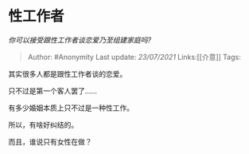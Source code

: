 # 性工作者
*你可以接受跟性工作者谈恋爱乃至组建家庭吗?*

> Author: #Anonymity
> Last update: *23/07/2021*
> Links:[[介意]]
> Tags:

其实很多人都是跟性工作者谈的恋爱。

只不过是第一个客人罢了……

有多少婚姻本质上只不过是一种性工作。

所以，有啥好纠结的。

而且，谁说只有女性在做？
